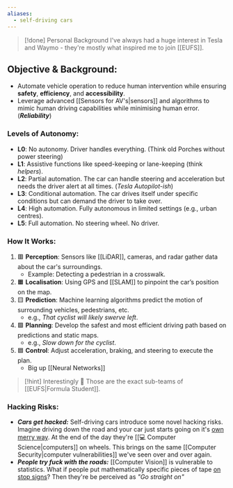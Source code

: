 ```yaml
---
aliases:
  - self-driving cars
---
```

> [!done] Personal Background
> I've always had a huge interest in Tesla and Waymo - they're mostly what inspired me to join [[EUFS]]. 

## Objective & Background:
- Automate vehicle operation to reduce human intervention while ensuring **safety**, **efficiency**, and **accessibility**. 
- Leverage advanced [[Sensors for AV's|sensors]] and algorithms to mimic human driving capabilities while minimising human error. (***Reliability***)

### Levels of Autonomy:
- **L0**: No autonomy. Driver handles everything. (Think old Porches without power steering)
- **L1**: Assistive functions like speed-keeping or lane-keeping (think *helpers*).
- **L2**: Partial automation. The car can handle steering and acceleration but needs the driver alert at all times. (*Tesla Autopilot-ish*)
- **L3**: Conditional automation. The car drives itself under specific conditions but can demand the driver to take over.
- **L4**: High automation. Fully autonomous in limited settings (e.g., urban centres).
- **L5**: Full automation. No steering wheel. No driver. 

### How It Works:
1. 🟥 **Perception**: Sensors like [[LiDAR]], cameras, and radar gather data about the car's surroundings.
   - Example: Detecting a pedestrian in a crosswalk.
2. 🟧 **Localisation**: Using GPS and [[SLAM]] to pinpoint the car’s position on the map.
3. 🟨 **Prediction**: Machine learning algorithms predict the motion of surrounding vehicles, pedestrians, etc.
   - e.g., *That cyclist will likely swerve left*.
4. 🟩 **Planning**: Develop the safest and most efficient driving path based on predictions and static maps.
   - e.g., *Slow down for the cyclist*.
5. 🟦 **Control**: Adjust acceleration, braking, and steering to execute the plan.
   - Big up [[Neural Networks]]

> [!hint] Interestingly 🤔
> Those are the exact sub-teams of [[EUFS|Formula Student]]. 

### Hacking Risks:
- ***Cars get hacked:*** Self-driving cars introduce some novel hacking risks. Imagine driving down the road and your car just starts going on it's [own merry way](https://www.youtube.com/watch?v=MK0SrxBC1xs). At the end of the day they're [[💻 Computer Science|computers]] on wheels. This brings on the same [[Computer Security|computer vulnerabilities]]  we've seen over and over again. 
- ***People try fuck with the roads:*** [[Computer Vision]] is vulnerable to statistics. What if people put mathematically specific pieces of tape [on stop signs](https://globalnews.ca/news/3654164/altered-stop-signs-fool-self-driving_cars/)? Then they're be perceived as *"Go straight on"*  

